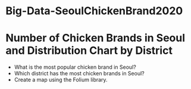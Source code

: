 # Big-Data-SeoulChickenBrand2020
# Number of Chicken Brands in Seoul and Distribution Chart by District

- What is the most popular chicken brand in Seoul?
- Which district has the most chicken brands in Seoul?
- Create a map using the Folium library.
